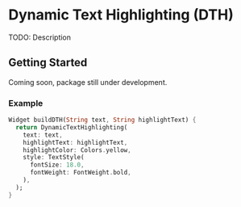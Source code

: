 # Dynamic Text Highlighting (DTH)

TODO: Description

## Getting Started

Coming soon, package still under development.

### Example

```dart
Widget buildDTH(String text, String highlightText) {
  return DynamicTextHighlighting(
    text: text,
    highlightText: highlightText,
    highlightColor: Colors.yellow,
    style: TextStyle(
      fontSize: 18.0,
      fontWeight: FontWeight.bold,
    ),
  );
}
```



